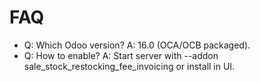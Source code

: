# FAQ

- Q: Which Odoo version? A: 16.0 (OCA/OCB packaged).
- Q: How to enable? A: Start server with --addon sale_stock_restocking_fee_invoicing or install in UI.
